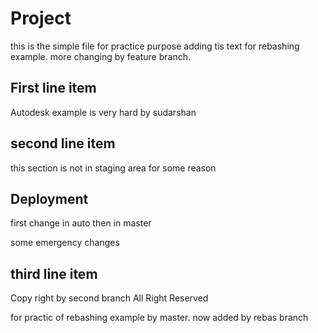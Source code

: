 # Project

this is the simple file 
for practice purpose adding tis text for rebashing example. more changing by feature branch.

## First line item

Autodesk example is 
very hard by sudarshan

## second line item

this section is not in staging area for some 
reason

## Deployment
first change in auto then in master

some emergency changes
## third line item


Copy right by second branch All Right Reserved

for practic of rebashing example by master. now added by rebas branch